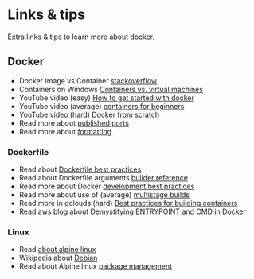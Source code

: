 # Links & tips

Extra links & tips to learn more about docker.

## Docker

- Docker Image vs Container [stackoverflow](https://stackoverflow.com/questions/23735149/what-is-the-difference-between-a-docker-image-and-a-container)
- Containers on Windows [Containers vs. virtual machines](https://docs.microsoft.com/en-us/virtualization/windowscontainers/about/containers-vs-vm)
- YouTube video (easy) [How to get started with docker](https://youtu.be/iqqDU2crIEQ)
- YouTube video (average) [containers for beginners](https://www.youtube.com/watch?v=6gJs0F8V3tM)
- YouTube video (hard) [Docker from scratch](https://www.youtube.com/watch?v=8fi7uSYlOdc)
- Read more about [published ports](https://docs.docker.com/config/containers/container-networking/#published-ports)
- Read more about [formatting](https://docs.docker.com/config/formatting/)

### Dockerfile

- Read about [Dockerfile best practices](https://docs.docker.com/develop/develop-images/dockerfile_best-practices/)
- Read about Dockerfile arguments [builder reference](https://docs.docker.com/engine/reference/builder/)
- Read more about Docker [development best practices](https://docs.docker.com/develop/dev-best-practices/)
- Read more about use of (average) [multistage builds](https://docs.docker.com/develop/develop-images/multistage-build)
- Read more in gclouds (hard) [Best practices for building containers](https://cloud.google.com/solutions/best-practices-for-building-containers)
- Read aws blog about [Demystifying ENTRYPOINT and CMD in Docker](https://aws.amazon.com/blogs/opensource/demystifying-entrypoint-cmd-docker/)

### Linux

- Read [about alpine linux](https://alpinelinux.org/about/)
- Wikipedia about [Debian](https://en.wikipedia.org/wiki/Debian)
- Read about Alpine linux [package management](https://wiki.alpinelinux.org/wiki/Alpine_Linux_package_management)
